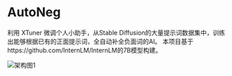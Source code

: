 # AutoNeg
利用 XTuner 微调个人小助手，从Stable Diffusion的大量提示词数据集中，训练出能够根据已有的正面提示词，全自动补全负面词的AI。
本项目基于https://github.com/InternLM/InternLM的7B模型构建。

![架构图1](https://github.com/user-attachments/assets/64ffe37d-b68f-4fa5-9394-95d91bae7aed)
